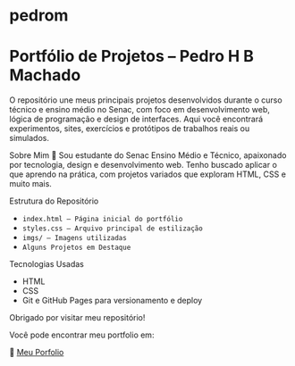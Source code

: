 # pedrom
# Portfólio de Projetos – Pedro H B Machado

O repositório une meus principais projetos desenvolvidos durante o curso técnico e ensino médio no Senac, com foco em desenvolvimento web, lógica de programação e design de interfaces. Aqui você encontrará experimentos, sites, exercícios e protótipos de trabalhos reais ou simulados.

Sobre Mim 👤
Sou estudante do Senac Ensino Médio e Técnico, apaixonado por tecnologia, design e desenvolvimento web. Tenho buscado aplicar o que aprendo na prática, com projetos variados que exploram HTML, CSS e muito mais.

Estrutura do Repositório
- `index.html – Página inicial do portfólio`
- `styles.css – Arquivo principal de estilização`
- `imgs/ – Imagens utilizadas`
- `Alguns Projetos em Destaque`

Tecnologias Usadas 
- HTML
- CSS
- Git e GitHub Pages para versionamento e deploy

Obrigado por visitar meu repositório!

Você pode encontrar meu portfolio em:

🔗 [Meu Porfolio](https://senacscsrs.github.io/pedrom)
